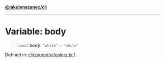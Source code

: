 [**@jakubmazanec/cli**](../../../README.md)

---

# Variable: body

> `const` **body**: `"white"` = `'white'`

Defined in:
[cli/source/ui/colors.ts:1](https://github.com/jakubmazanec/tools/blob/f779e75b9ef98389e12e52575295bd1ef364daca/packages/cli/source/ui/colors.ts#L1)
